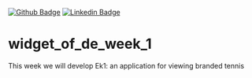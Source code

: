 [![Github Badge](https://img.shields.io/badge/-Github-000?style=flat-square&logo=Github&logoColor=white&link=https://github.com/peguimasid)](https://github.com/peguimasid)
[![Linkedin Badge](https://img.shields.io/badge/-LinkedIn-blue?style=flat-square&logo=Linkedin&logoColor=white&link=https://www.linkedin.com/in/lorito-tiago-4439351b2/)](https://www.linkedin.com/in/lorito-tiago-4439351b2/)

# widget_of_de_week_1
 This week we will develop Ek1: an application for viewing branded tennis
